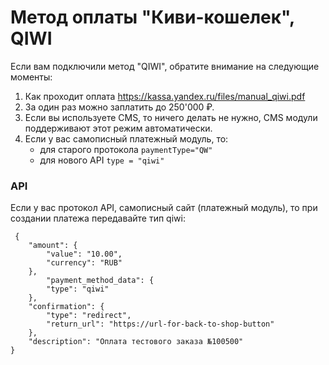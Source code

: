 Метод оплаты "Киви-кошелек", QIWI
=================================

Если вам подключили метод "QIWI", обратите внимание на следующие моменты:

1. Как проходит оплата https://kassa.yandex.ru/files/manual_qiwi.pdf
2. За один раз можно заплатить до 250'000 ₽.
3. Если вы используете CMS, то ничего делать не нужно, CMS модули поддерживают этот режим автоматически.
4. Если у вас самописный платежный модуль, то:
   * для старого протокола `paymentType="QW"`
   * для нового API `type = "qiwi"`

### API

Если у вас протокол API, самописный сайт (платежный модуль), то при создании платежа передавайте тип qiwi:
```
 {
    "amount": {
        "value": "10.00",
        "currency": "RUB"
    },
	    "payment_method_data": {
        "type": "qiwi"
    },
    "confirmation": {
        "type": "redirect",
        "return_url": "https://url-for-back-to-shop-button"
    },
	"description": "Оплата тестового заказа №100500"
}
```
